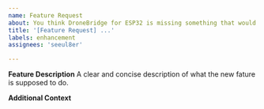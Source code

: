 ```yaml
---
name: Feature Request
about: You think DroneBridge for ESP32 is missing something that would be usefull for all users? Tell us about it!
title: '[Feature Request] ...'
labels: enhancement
assignees: 'seeul8er'

---
```



**Feature Description**
A clear and concise description of what the new fature is supposed to do.

**Additional Context**
